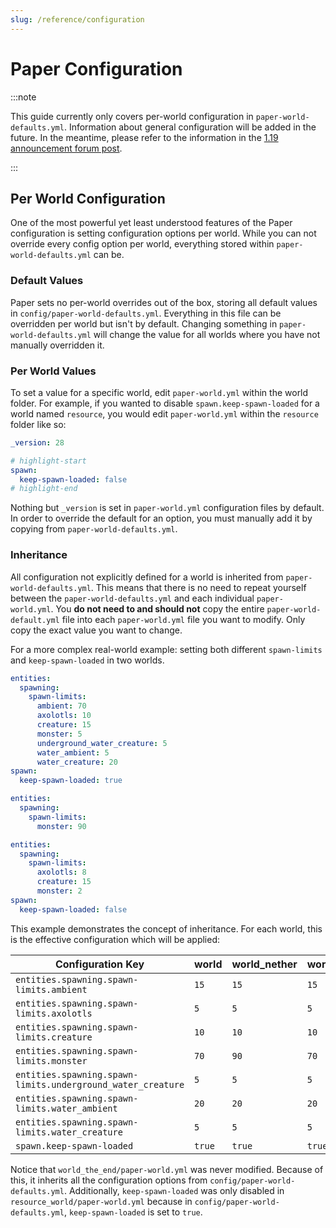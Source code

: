 ```yaml
---
slug: /reference/configuration
---
```


# Paper Configuration

:::note

This guide currently only covers per-world configuration in `paper-world-defaults.yml`. Information
about general configuration will be added in the future. In the meantime, please refer to the
information in the [1.19 announcement forum post](https://forums.papermc.io/threads/paper-1-19.344).

:::

<!-- ## Global Configuration -->

## Per World Configuration

One of the most powerful yet least understood features of the Paper configuration is setting
configuration options per world. While you can not override every config option per world,
everything stored within `paper-world-defaults.yml` can be.

### Default Values

Paper sets no per-world overrides out of the box, storing all default values in
`config/paper-world-defaults.yml`. Everything in this file can be overridden per world but isn't by
default. Changing something in `paper-world-defaults.yml` will change the value for all worlds where
you have not manually overridden it.

### Per World Values

To set a value for a specific world, edit `paper-world.yml` within the world folder. For example, if
you wanted to disable `spawn.keep-spawn-loaded` for a world named `resource`, you would edit
`paper-world.yml` within the `resource` folder like so:

```yaml title=resource/paper-world.yml
_version: 28

# highlight-start
spawn:
  keep-spawn-loaded: false
# highlight-end
```

Nothing but `_version` is set in `paper-world.yml` configuration files by default. In order to
override the default for an option, you must manually add it by copying from
`paper-world-defaults.yml`.

### Inheritance

All configuration not explicitly defined for a world is inherited from `paper-world-defaults.yml`.
This means that there is no need to repeat yourself between the `paper-world-defaults.yml` and each
individual `paper-world.yml`. You **do not need to and should not** copy the entire
`paper-world-default.yml` file into each `paper-world.yml` file you want to modify. Only copy the
exact value you want to change.

For a more complex real-world example: setting both different `spawn-limits` and `keep-spawn-loaded`
in two worlds.

```yaml title="paper-world-defaults.yml"
entities:
  spawning:
    spawn-limits:
      ambient: 70
      axolotls: 10
      creature: 15
      monster: 5
      underground_water_creature: 5
      water_ambient: 5
      water_creature: 20
spawn:
  keep-spawn-loaded: true
```

```yaml title="world_nether/paper-world.yml"
entities:
  spawning:
    spawn-limits:
      monster: 90
```

```yaml title="resource_world/paper-world.yml"
entities:
  spawning:
    spawn-limits:
      axolotls: 8
      creature: 15
      monster: 2
spawn:
  keep-spawn-loaded: false
```

This example demonstrates the concept of inheritance. For each world, this is the effective
configuration which will be applied:

| Configuration Key                                           | world  | world_nether | world_the_end | resource_world |
| ----------------------------------------------------------- | ------ | ------------ | ------------- | -------------- |
| `entities.spawning.spawn-limits.ambient`                    | `15`   | `15`         | `15`          | `15`           |
| `entities.spawning.spawn-limits.axolotls`                   | `5`    | `5`          | `5`           | `8`            |
| `entities.spawning.spawn-limits.creature`                   | `10`   | `10`         | `10`          | `15`           |
| `entities.spawning.spawn-limits.monster`                    | `70`   | `90`         | `70`          | `2`            |
| `entities.spawning.spawn-limits.underground_water_creature` | `5`    | `5`          | `5`           | `5`            |
| `entities.spawning.spawn-limits.water_ambient`              | `20`   | `20`         | `20`          | `20`           |
| `entities.spawning.spawn-limits.water_creature`             | `5`    | `5`          | `5`           | `5`            |
| `spawn.keep-spawn-loaded`                                   | `true` | `true`       | `true`        | `false`        |

Notice that `world_the_end/paper-world.yml` was never modified. Because of this, it inherits all the
configuration options from `config/paper-world-defaults.yml`. Additionally, `keep-spawn-loaded` was
only disabled in `resource_world/paper-world.yml` because in `config/paper-world-defaults.yml`,
`keep-spawn-loaded` is set to `true`.

